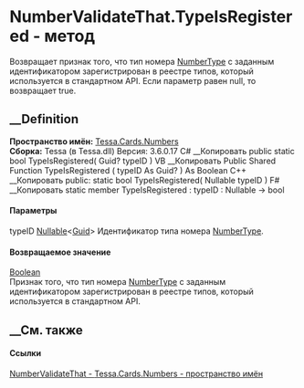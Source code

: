 # NumberValidateThat.TypeIsRegistered - метод
Возвращает признак того, что тип номера
[NumberType](T_Tessa_Cards_Numbers_NumberType.htm) с заданным идентификатором
зарегистрирован в реестре типов, который используется в стандартном API. Если
параметр равен null, то возвращает true.
## __Definition
 **Пространство имён:** [Tessa.Cards.Numbers](N_Tessa_Cards_Numbers.htm)  
 **Сборка:** Tessa (в Tessa.dll) Версия: 3.6.0.17
C# __Копировать
     public static bool TypeIsRegistered(
    	Guid? typeID
    )
VB __Копировать
     Public Shared Function TypeIsRegistered ( 
    	typeID As Guid?
    ) As Boolean
C++ __Копировать
     public:
    static bool TypeIsRegistered(
    	Nullable<Guid> typeID
    )
F# __Копировать
     static member TypeIsRegistered : 
            typeID : Nullable<Guid> -> bool 
#### Параметры
typeID
[Nullable](https://learn.microsoft.com/dotnet/api/system.nullable-1)<[Guid](https://learn.microsoft.com/dotnet/api/system.guid)>
    Идентификатор типа номера [NumberType](T_Tessa_Cards_Numbers_NumberType.htm).
#### Возвращаемое значение
[Boolean](https://learn.microsoft.com/dotnet/api/system.boolean)  
Признак того, что тип номера
[NumberType](T_Tessa_Cards_Numbers_NumberType.htm) с заданным идентификатором
зарегистрирован в реестре типов, который используется в стандартном API.
## __См. также
#### Ссылки
[NumberValidateThat - ](T_Tessa_Cards_Numbers_NumberValidateThat.htm)
[Tessa.Cards.Numbers - пространство имён](N_Tessa_Cards_Numbers.htm)
